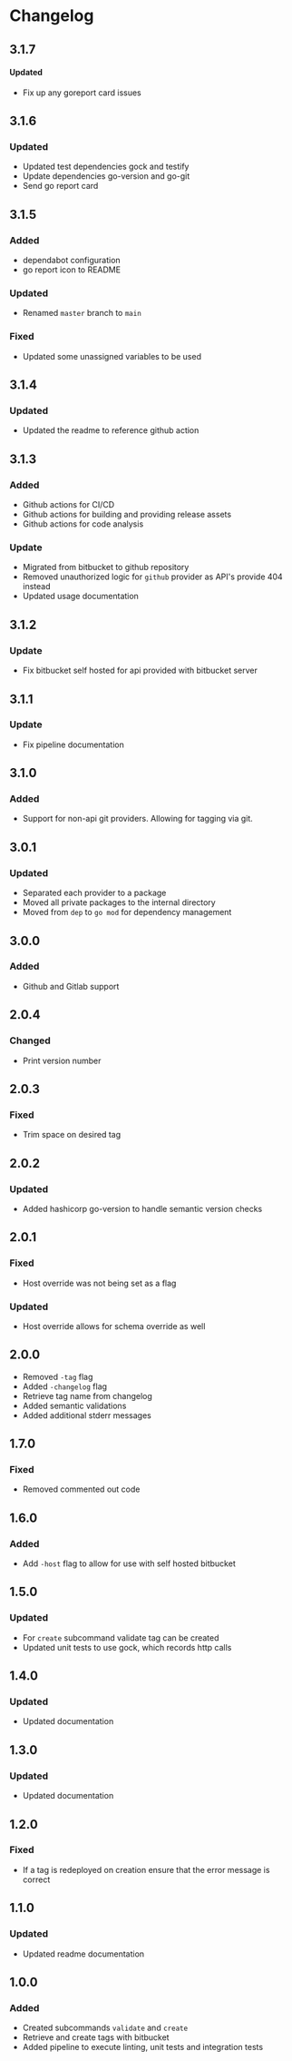 # Changelog
## 3.1.7

#### Updated
* Fix up any goreport card issues

## 3.1.6
### Updated
* Updated test dependencies gock and testify
* Update dependencies go-version and go-git
* Send go report card

## 3.1.5

### Added
* dependabot configuration
* go report icon to README

### Updated
* Renamed `master` branch to `main`

### Fixed
* Updated some unassigned variables to be used

## 3.1.4

### Updated
* Updated the readme to reference github action

## 3.1.3

### Added
* Github actions for CI/CD
* Github actions for building and providing release assets
* Github actions for code analysis

### Update
* Migrated from bitbucket to github repository
* Removed unauthorized logic for `github` provider as API's provide 404 instead
* Updated usage documentation

## 3.1.2
### Update
* Fix bitbucket self hosted for api provided with bitbucket server

## 3.1.1
### Update
* Fix pipeline documentation

## 3.1.0
### Added
* Support for non-api git providers. Allowing for tagging via git.

## 3.0.1
### Updated
* Separated each provider to a package
* Moved all private packages to the internal directory
* Moved from `dep` to `go mod` for dependency management

## 3.0.0

### Added
* Github and Gitlab support

## 2.0.4

### Changed

* Print version number

## 2.0.3
### Fixed
* Trim space on desired tag

## 2.0.2

### Updated
* Added hashicorp go-version to handle semantic version checks

## 2.0.1

### Fixed
* Host override was not being set as a flag

### Updated
* Host override allows for schema override as well

## 2.0.0
* Removed `-tag` flag
* Added `-changelog` flag
* Retrieve tag name from changelog
* Added semantic validations
* Added additional stderr messages

## 1.7.0

### Fixed
* Removed commented out code 

## 1.6.0

### Added
* Add `-host` flag to allow for use with self hosted bitbucket

## 1.5.0

### Updated
* For `create` subcommand validate tag can be created
* Updated unit tests to use gock, which records http calls

## 1.4.0

### Updated
* Updated documentation

## 1.3.0

### Updated
* Updated documentation


## 1.2.0

### Fixed
* If a tag is redeployed on creation ensure that the error message is correct


## 1.1.0

### Updated
* Updated readme documentation

## 1.0.0

### Added

* Created subcommands `validate` and `create`
* Retrieve and create tags with bitbucket
* Added pipeline to execute linting, unit tests and integration tests
